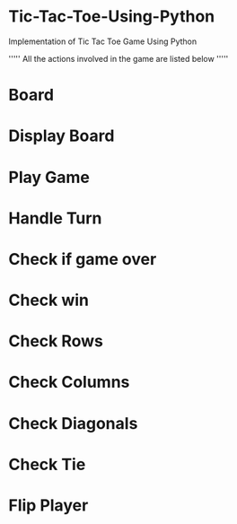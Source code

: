 # Tic-Tac-Toe-Using-Python
Implementation of Tic Tac Toe Game Using Python 

'''''
All the actions involved in the game are listed below
'''''
# Board
# Display Board
# Play Game
# Handle Turn
# Check if game over
# Check win
# Check Rows
# Check Columns
# Check Diagonals
# Check Tie
# Flip Player
